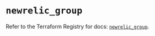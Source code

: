 # `newrelic_group`

Refer to the Terraform Registry for docs: [`newrelic_group`](https://registry.terraform.io/providers/newrelic/newrelic/3.73.0/docs/resources/group).
